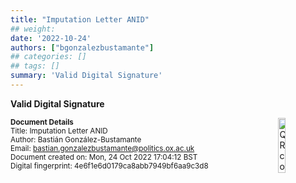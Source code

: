 ```yaml
---
title: "Imputation Letter ANID"
## weight:
date: '2022-10-24'
authors: ["bgonzalezbustamante"]
## categories: []
## tags: []
summary: 'Valid Digital Signature'
---
```


**Valid Digital Signature**

<img style = "float: right; border: 10px" src = "../../qr-code-2022-10-24.png" alt = "QR code" width = "15%"/>

<small>**Document Details**</small> \
<small>Title: Imputation Letter ANID</small> \
<small>Author: Bastián González-Bustamante</small> \
<small>Email: bastian.gonzalezbustamante@politics.ox.ac.uk</small> \
<small>Document created on: Mon, 24 Oct 2022 17:04:12 BST</small> \
<small>Digital fingerprint: 4e6f1e6d0179ca8abb7949bf6aa9c3d8</small>
